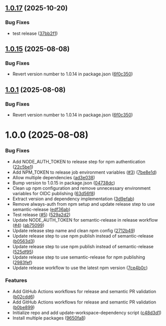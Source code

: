 ## [1.0.17](https://github.com/HarrisSidiropoulos/update-workspace-dependency/compare/v1.0.16...v1.0.17) (2025-10-20)


### Bug Fixes

* test release ([37bb2f1](https://github.com/HarrisSidiropoulos/update-workspace-dependency/commit/37bb2f11b2d928592bda2bf239a13c636cb76b5b))

## [1.0.15](https://github.com/HarrisSidiropoulos/update-workspace-dependency/compare/v1.0.14...v1.0.15) (2025-08-08)


### Bug Fixes

* Revert version number to 1.0.14 in package.json ([6f0c350](https://github.com/HarrisSidiropoulos/update-workspace-dependency/commit/6f0c350b755f2210a45dc0cbc50aa073e89b6b21))

## [1.0.1](https://github.com/HarrisSidiropoulos/update-workspace-dependency/compare/v1.0.0...v1.0.1) (2025-08-08)


### Bug Fixes

* Revert version number to 1.0.14 in package.json ([6f0c350](https://github.com/HarrisSidiropoulos/update-workspace-dependency/commit/6f0c350b755f2210a45dc0cbc50aa073e89b6b21))

# 1.0.0 (2025-08-08)


### Bug Fixes

* Add NODE_AUTH_TOKEN to release step for npm authentication ([22c5be1](https://github.com/HarrisSidiropoulos/update-workspace-dependency/commit/22c5be1e6d1f5133ee70a563edb20208b270a697))
* Add NPM_TOKEN to release job environment variables ([#3](https://github.com/HarrisSidiropoulos/update-workspace-dependency/issues/3)) ([7be8e1d](https://github.com/HarrisSidiropoulos/update-workspace-dependency/commit/7be8e1d107a9782244f568bd9dc3e62b46176039))
* Allow multiple dependencies ([ad3e038](https://github.com/HarrisSidiropoulos/update-workspace-dependency/commit/ad3e038d2fa63afe76a616995cf0880b03693923))
* Bump version to 1.0.15 in package.json ([04738dc](https://github.com/HarrisSidiropoulos/update-workspace-dependency/commit/04738dcba3e7707899410ceabe4eef40bf5f084b))
* Clean up npm configuration and remove unnecessary environment variables for OIDC publishing ([63d56f8](https://github.com/HarrisSidiropoulos/update-workspace-dependency/commit/63d56f85ce3836dabc77206e39ade5f4c9dcc47b))
* Extract version and dependency implementation ([3d9efab](https://github.com/HarrisSidiropoulos/update-workspace-dependency/commit/3d9efab3e5b5e0ce2fce08931f1b7b86d6374bbf))
* Remove always-auth from npm setup and update release step to use semantic-release ([edf36ab](https://github.com/HarrisSidiropoulos/update-workspace-dependency/commit/edf36ab1d8e19ff9fec47352b13a9872bf9a688e))
* Test release ([#5](https://github.com/HarrisSidiropoulos/update-workspace-dependency/issues/5)) ([529a2d2](https://github.com/HarrisSidiropoulos/update-workspace-dependency/commit/529a2d2d5272f707113d626d9308892a744d3cc7))
* Update NODE_AUTH_TOKEN for semantic-release in release workflow ([#4](https://github.com/HarrisSidiropoulos/update-workspace-dependency/issues/4)) ([ab75099](https://github.com/HarrisSidiropoulos/update-workspace-dependency/commit/ab75099d290450bb2b975bae996cd7268fba140b))
* Update release step name and clean npm config ([2712b49](https://github.com/HarrisSidiropoulos/update-workspace-dependency/commit/2712b49823203f62ec7a6d274918bac8e854edd5))
* Update release step to use npm publish instead of semantic-release ([b0563d3](https://github.com/HarrisSidiropoulos/update-workspace-dependency/commit/b0563d301e6dffdbdb25cf84757f8680e6e5c433))
* Update release step to use npm publish instead of semantic-release ([525df95](https://github.com/HarrisSidiropoulos/update-workspace-dependency/commit/525df95a1cf71fff18d95f59af9c2180a276ecce))
* Update release step to use semantic-release for npm publishing ([2983fef](https://github.com/HarrisSidiropoulos/update-workspace-dependency/commit/2983fef5eb4156f7fb31e8091dbea33adabf9f9c))
* Update release workflow to use the latest npm version ([7ce4b0c](https://github.com/HarrisSidiropoulos/update-workspace-dependency/commit/7ce4b0c6b0df9f3d7b5fcf390921597089387ff4))


### Features

* Add GitHub Actions workflows for release and semantic PR validation ([b02cdd6](https://github.com/HarrisSidiropoulos/update-workspace-dependency/commit/b02cdd6ca4fe98539ecca9d9d35de4c458a61515))
* Add GitHub Actions workflows for release and semantic PR validation ([b0be899](https://github.com/HarrisSidiropoulos/update-workspace-dependency/commit/b0be8996e537aae4874e2f412bc2c636c33ec450))
* Initialize repo and add update-workspace-dependency script ([c48d3d1](https://github.com/HarrisSidiropoulos/update-workspace-dependency/commit/c48d3d160a6931e5ce6c5b623b3c1689bc91a22a))
* Install multiple packages ([9650fa8](https://github.com/HarrisSidiropoulos/update-workspace-dependency/commit/9650fa8cc9fa9115c05f7424a236cdc45b503b2d))
